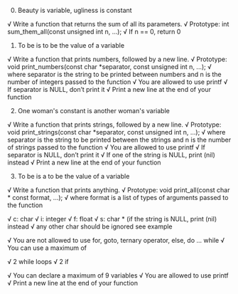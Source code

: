 0. Beauty is variable, ugliness is constant

 √   Write a function that returns the sum of all its parameters.
 √   Prototype: int sum_them_all(const unsigned int n, ...);
 √   If n == 0, return 0

1. To be is to be the value of a variable

 √   Write a function that prints numbers, followed by a new line.
 √   Prototype: void print_numbers(const char *separator, const unsigned int n, ...);
 √   where separator is the string to be printed between numbers and n is the number of integers passed to the function
 √   You are allowed to use printf
 √   If separator is NULL, don’t print it
 √   Print a new line at the end of your function

2. One woman's constant is another woman's variable

 √   Write a function that prints strings, followed by a new line.
 √   Prototype: void print_strings(const char *separator, const unsigned int n, ...);
 √   where separator is the string to be printed between the strings and n is the number of strings passed to the function
 √   You are allowed to use printf
 √   If separator is NULL, don’t print it
 √   If one of the string is NULL, print (nil) instead
 √   Print a new line at the end of your function

3. To be is a to be the value of a variable

 √   Write a function that prints anything.
 √   Prototype: void print_all(const char * const format, ...);
 √   where format is a list of types of arguments passed to the function

  √  c: char
  √  i: integer
  √  f: float
  √  s: char * (if the string is NULL, print (nil) instead
  √  any other char should be ignored
    see example

  √  You are not allowed to use for, goto, ternary operator, else, do ... while
  √  You can use a maximum of

 √   2 while loops
 √   2 if

 √   You can declare a maximum of 9 variables
 √   You are allowed to use printf
 √   Print a new line at the end of your function


